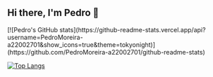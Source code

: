 ## Hi there, I'm Pedro 👋 
<div>
 [![Pedro's GitHub stats](https://github-readme-stats.vercel.app/api?username=PedroMoreira-a22002701&show_icons=true&theme=tokyonight)](https://github.com/PedroMoreira-a22002701/github-readme-stats)

 [![Top Langs](https://github-readme-stats.vercel.app/api/top-langs/?username=PedroMoreira-a22002701&layout=compacttrue&theme=tokyonight)](https://github.com/PedroMoreira-a22002701/github-readme-stats)
</div>
